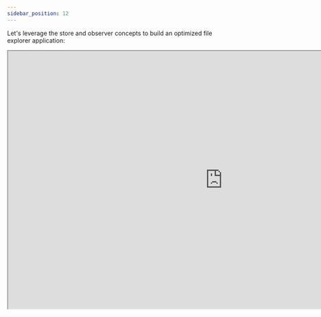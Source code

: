 ```yaml
---
sidebar_position: 12
---
```


Let's leverage the store and observer concepts to build an optimized file explorer application:
<iframe 
  width="1000px"
  height="600px"
  src="https://stackblitz.com/edit/vitejs-vite-juuupt?embed=1&file=src%2FApp.jsx"
/>
